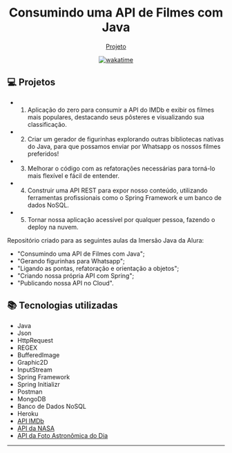 <h1 align="center">
  Consumindo uma API de Filmes com Java
</h1>

<p align="center">
  <a href="#-projeto">Projeto</a>
</p>

<p align="center">
<a href="https://wakatime.com/badge/user/68660678-6b86-4b78-98df-f5f41a37e1bc/project/05519d98-12cc-4a7f-9257-6b44ca84348f"><img src="https://wakatime.com/badge/user/68660678-6b86-4b78-98df-f5f41a37e1bc/project/05519d98-12cc-4a7f-9257-6b44ca84348f.svg" alt="wakatime"></a>
</p>

## 💻 Projetos

- 1. Aplicação do zero para consumir a API do IMDb e exibir os filmes mais populares, destacando seus pôsteres e visualizando sua classificação.

- 2. Criar um gerador de figurinhas explorando outras bibliotecas nativas do Java, para que possamos enviar por Whatsapp os nossos filmes preferidos!

- 3. Melhorar o código com as refatorações necessárias para torná-lo mais flexível e fácil de entender.

- 4. Construir uma API REST para expor nosso conteúdo, utilizando ferramentas profissionais como o Spring Framework e um banco de dados NoSQL.

- 5. Tornar nossa aplicação acessível por qualquer pessoa, fazendo o deploy na nuvem.

Repositório criado para as seguintes aulas da Imersão Java da Alura:

- "Consumindo uma API de Filmes com Java";
- "Gerando figurinhas para Whatsapp";
- "Ligando as pontas, refatoração e orientação a objetos";
- "Criando nossa própria API com Spring";
- "Publicando nossa API no Cloud".

## 📚 Tecnologias utilizadas

- Java
- Json
- HttpRequest
- REGEX
- BufferedImage
- Graphic2D
- InputStream
- Spring Framework
- Spring Initializr
- Postman
- MongoDB
- Banco de Dados NoSQL
- Heroku
- [API IMDb](https://imdb-api.com/)
- [API da NASA](https://api.nasa.gov/)
- [API da Foto Astronômica do Dia](https://api.nasa.gov/planetary/apod?api_key=DEMO_KEY)

---
